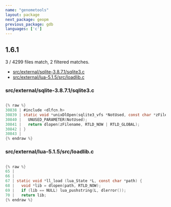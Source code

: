 ```yaml
---
name: "genometools"
layout: package
next_package: geopm
previous_package: gdb
languages: ['c']
---
```

## 1.6.1
3 / 4299 files match, 2 filtered matches.

 - [src/external/sqlite-3.8.7.1/sqlite3.c](#srcexternalsqlite-3871sqlite3c)
 - [src/external/lua-5.1.5/src/loadlib.c](#srcexternallua-515srcloadlibc)

### src/external/sqlite-3.8.7.1/sqlite3.c

```c

{% raw %}
30838 | #include <dlfcn.h>
30839 | static void *unixDlOpen(sqlite3_vfs *NotUsed, const char *zFilename){
30840 |   UNUSED_PARAMETER(NotUsed);
30841 |   return dlopen(zFilename, RTLD_NOW | RTLD_GLOBAL);
30842 | }
30843 | 
{% endraw %}

```
### src/external/lua-5.1.5/src/loadlib.c

```c

{% raw %}
65 | 
66 | 
67 | static void *ll_load (lua_State *L, const char *path) {
68 |   void *lib = dlopen(path, RTLD_NOW);
69 |   if (lib == NULL) lua_pushstring(L, dlerror());
70 |   return lib;
{% endraw %}

```
